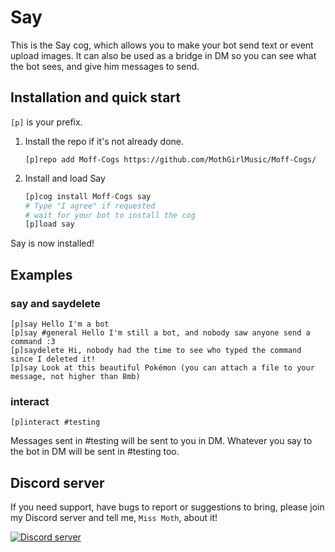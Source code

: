 # Say

This is the Say cog, which allows you to make your bot send text or event upload images. It can also be used as a bridge in DM so you can see what the bot sees, and give him messages to send.

## Installation and quick start

`[p]` is your prefix.

1.  Install the repo if it's not already done.
    ```
    [p]repo add Moff-Cogs https://github.com/MothGirlMusic/Moff-Cogs/
    ```

2.  Install and load Say
    ```py
    [p]cog install Moff-Cogs say
    # Type "I agree" if requested
    # wait for your bot to install the cog
    [p]load say
    ```

Say is now installed!

## Examples

### say and saydelete

```
[p]say Hello I'm a bot
[p]say #general Hello I'm still a bot, and nobody saw anyone send a command :3
[p]saydelete Hi, nobody had the time to see who typed the command since I deleted it!
[p]say Look at this beautiful Pokémon (you can attach a file to your message, not higher than 8mb)
```

### interact

```
[p]interact #testing
```

Messages sent in #testing will be sent to you in DM. Whatever you say to the bot in DM will be sent in #testing too.

## Discord server

If you need support, have bugs to report or suggestions to bring, please join my Discord server and tell me, `Miss Moth`, about it!

[![Discord server](https://discordapp.com/api/guilds/258051955010699265/embed.png?style=banner3)](https://discord.gg/jfvzvYr)
